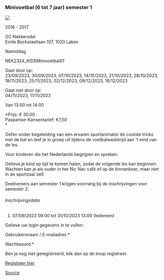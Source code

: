 ### Minivoetbal (6 tot 7 jaar) semester 1

![](https://s3-eu-west-1.amazonaws.com/os-kwdo/prod/vgc/images/activity/64f88618b8d3e_f-f28423ddd10b447ba8e659aa799889fe.png)

2016 - 2017

GC Nekkersdal  
Emile Bockstaellaan 107, 1020 Laken

Namiddag

NEK2324\_KIDSMinivoetbalS1

Gaat door op:  
23/09/2023, 30/09/2023, 07/10/2023, 14/10/2023, 21/10/2023, 28/10/2023, 18/11/2023, 25/11/2023, 02/12/2023, 09/12/2023, 16/12/2023

Gaat niet door op:  
04/11/2023, 11/11/2023

Van 13:00 tot 14:00

*Prijs: € 30.00  
Paspartoe-Kansentarief: €7,50  
*

Oefen onder begeleiding van een ervaren sportanimator de coolste tricks met de bal en leef je in groep uit tijdens de voetbalwedstrijd aan 't eind van de les.

Voor kinderen die het Nederlands begrijpen en spreken.  
  
Gelieve je kind op tijd te komen halen, zodat de volgende les kan beginnen. Wachten kan je als ouder in het Nic Nac café of op de binnenkoer, maar niet in de sportzaal zelf.  
  
Deelnemers aan semester 1 krijgen voorrang bij de inschrijvingen voor semester 2.  

###### Inschrijvingsdata

1.  07/09/2023 09:00 tot 31/10/2023 13:00 (Iedereen)

Gelieve uw login gegevens in te vullen:

Gebruikersnaam / E-mailadres \* 

Wachtwoord \* 

  

Ben je nog niet geregistreerd, klik dan op de knop registreer.

[Registreer hier](/registration)

[Source](https://tickets.vgc.be/activity/subscribe/NEK2324_KIDSMinivoetbalS1)